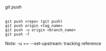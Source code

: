 ###### git push

    git push <repo> (git push)
    git push origin <tag_name>
    git push -u origin <branch_name>
    git push -f

Note:
  -u == --set-upstream: tracking reference
